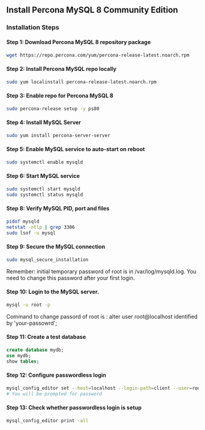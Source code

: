 ## Install Percona MySQL 8 Community Edition
### Installation Steps
#### Step 1: Download Percona MySQL 8 repository package 
```sh
wget https://repo.percona.com/yum/percona-release-latest.noarch.rpm
```
#### Step 2: Install Percona MySQL repo locally
```sh
sudo yum localinstall percona-release-latest.noarch.rpm
```
#### Step 3: Enable repo for Percona MySQL 8
```sh
sudo percona-release setup -y ps80
```
#### Step 4: Install MySQL Server
```sh
sudo yum install percona-server-server
```
#### Step 5: Enable MySQL service to auto-start on reboot
```sh
sudo systemctl enable mysqld
```
#### Step 6: Start MySQL service
```sh
sudo systemctl start mysqld
sudo systemctl status mysqld
```
#### Step 8: Verify MySQL PID, port and files
```sh
pidof mysqld
netstat -ntlp | grep 3306
sudo lsof -u mysql
```
#### Step 9: Secure the MySQL connection
```sh
sudo mysql_secure_installation
```
Remember: initial temporary password of root is in /var/log/mysqld.log. You need to change this password after your first login.

#### Step 10: Login to the MySQL server.
```sh
mysql -u root -p
```
Command to change passord of root is : alter user root@localhost identified by 'your-passowrd';

#### Step 11: Create a test database
```sql
create database mydb;
use mydb;
show tables;
```

#### Step 12: Configure passwordless login
```sh
mysql_config_editor set --host=localhost --login-path=client --user=root --password
# You will be prompted for password
```
#### Step 13: Check whether passwordless login is setup
```sh
mysql_config_editor print -all
```
